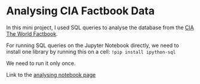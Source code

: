 # Analysing CIA Factbook Data

In this mini project, I used SQL queries to analyse the database from the [CIA The World Factbook](https://www.cia.gov/the-world-factbook/).

For running SQL queries on the Jupyter Notebook directly, we need to install one library by running this on a cell:
`!pip install ipython-sql`

We need to run it only once.
 
Link to the [analysing notebook page](https://github.com/sdhwa92/analyzing-cia-factbook-data/blob/main/analysing_cia_factbook.ipynb)
